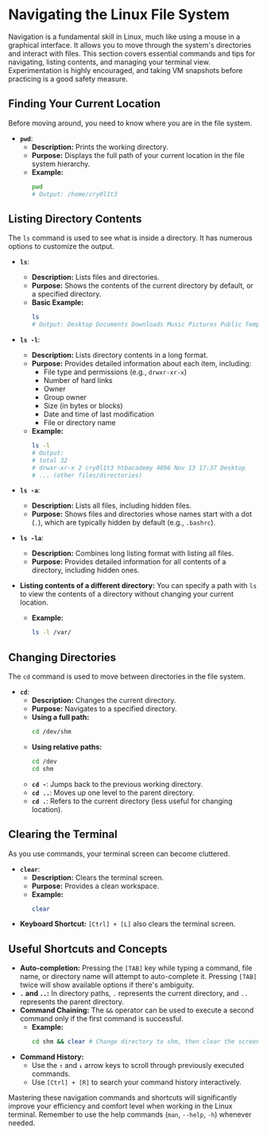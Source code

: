 # Navigating the Linux File System

Navigation is a fundamental skill in Linux, much like using a mouse in a graphical interface. It allows you to move through the system's directories and interact with files. This section covers essential commands and tips for navigating, listing contents, and managing your terminal view. Experimentation is highly encouraged, and taking VM snapshots before practicing is a good safety measure.

## Finding Your Current Location

Before moving around, you need to know where you are in the file system.

* **`pwd`**:
    * **Description:** Prints the working directory.
    * **Purpose:** Displays the full path of your current location in the file system hierarchy.
    * **Example:**
        ```bash
        pwd
        # Output: /home/cry0l1t3
        ```

## Listing Directory Contents

The `ls` command is used to see what is inside a directory. It has numerous options to customize the output.

* **`ls`**:
    * **Description:** Lists files and directories.
    * **Purpose:** Shows the contents of the current directory by default, or a specified directory.
    * **Basic Example:**
        ```bash
        ls
        # Output: Desktop Documents Downloads Music Pictures Public Templates Videos
        ```

* **`ls -l`**:
    * **Description:** Lists directory contents in a long format.
    * **Purpose:** Provides detailed information about each item, including:
        * File type and permissions (e.g., `drwxr-xr-x`)
        * Number of hard links
        * Owner
        * Group owner
        * Size (in bytes or blocks)
        * Date and time of last modification
        * File or directory name
    * **Example:**
        ```bash
        ls -l
        # Output:
        # total 32
        # drwxr-xr-x 2 cry0l1t3 htbacademy 4096 Nov 13 17:37 Desktop
        # ... (other files/directories)
        ```

* **`ls -a`**:
    * **Description:** Lists all files, including hidden files.
    * **Purpose:** Shows files and directories whose names start with a dot (`.`), which are typically hidden by default (e.g., `.bashrc`).

* **`ls -la`**:
    * **Description:** Combines long listing format with listing all files.
    * **Purpose:** Provides detailed information for all contents of a directory, including hidden ones.

* **Listing contents of a different directory:** You can specify a path with `ls` to view the contents of a directory without changing your current location.
    * **Example:**
        ```bash
        ls -l /var/
        ```

## Changing Directories

The `cd` command is used to move between directories in the file system.

* **`cd`**:
    * **Description:** Changes the current directory.
    * **Purpose:** Navigates to a specified directory.
    * **Using a full path:**
        ```bash
        cd /dev/shm
        ```
    * **Using relative paths:**
        ```bash
        cd /dev
        cd shm
        ```
    * **`cd -`**: Jumps back to the previous working directory.
    * **`cd ..`**: Moves up one level to the parent directory.
    * **`cd .`**: Refers to the current directory (less useful for changing location).

## Clearing the Terminal

As you use commands, your terminal screen can become cluttered.

* **`clear`**:
    * **Description:** Clears the terminal screen.
    * **Purpose:** Provides a clean workspace.
    * **Example:**
        ```bash
        clear
        ```
* **Keyboard Shortcut:** `[Ctrl] + [L]` also clears the terminal screen.

## Useful Shortcuts and Concepts

* **Auto-completion:** Pressing the `[TAB]` key while typing a command, file name, or directory name will attempt to auto-complete it. Pressing `[TAB]` twice will show available options if there's ambiguity.
* **`.` and `..`:** In directory paths, `.` represents the current directory, and `..` represents the parent directory.
* **Command Chaining:** The `&&` operator can be used to execute a second command only if the first command is successful.
    * **Example:**
        ```bash
        cd shm && clear # Change directory to shm, then clear the screen if successful
        ```
* **Command History:**
    * Use the `↑` and `↓` arrow keys to scroll through previously executed commands.
    * Use `[Ctrl] + [R]` to search your command history interactively.

Mastering these navigation commands and shortcuts will significantly improve your efficiency and comfort level when working in the Linux terminal. Remember to use the help commands (`man`, `--help`, `-h`) whenever needed.
